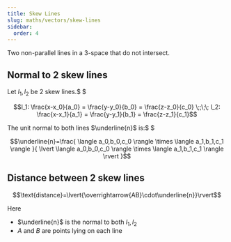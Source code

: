 ```yaml
---
title: Skew Lines
slug: maths/vectors/skew-lines
sidebar:
  order: 4
---
```


Two non-parallel lines in a 3-space that do not intersect.

## Normal to 2 skew lines

Let $l_1,l_2$ be 2 skew lines.$ $

```math
l_1:
\frac{x-x_0}{a_0}
=
\frac{y-y_0}{b_0}
=
\frac{z-z_0}{c_0}
\;;\;\;
l_2:
\frac{x-x_1}{a_1}
=
\frac{y-y_1}{b_1}
=
\frac{z-z_1}{c_1}
```

The unit normal to both lines $\underline{n}$ is:$ $

```math
\underline{n}=\frac{
\langle
a_0,b_0,c_0
\rangle
\times
\langle
a_1,b_1,c_1
\rangle
}{
\lvert
\langle
a_0,b_0,c_0
\rangle
\times
\langle
a_1,b_1,c_1
\rangle
\rvert
}
```

## Distance between 2 skew lines

```math
\text{distance}=\lvert{\overrightarrow{AB}\cdot\underline{n}}\rvert
```

Here

- $\underline{n}$ is the normal to both $l_1,l_2$
- $A$ and $B$ are points lying on each line

